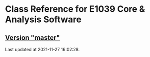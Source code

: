 # Class Reference for E1039 Core & Analysis Software
## [Version "master"](master/)
Last updated at 2021-11-27 16:02:28.
